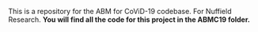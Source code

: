 This is a repository for the ABM for CoViD-19 codebase. 
For Nuffield Research.
<b>You will find all the code for this project in the ABMC19 folder.</b>
